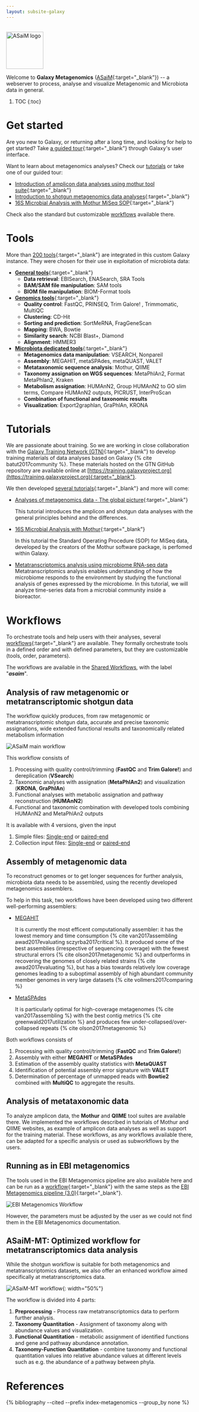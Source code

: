 ```yaml
---
layout: subsite-galaxy
---
```



<br/>
<img src="/assets/media/asaim_logo.png" height="100px" alt="ASaiM logo"/>

Welcome to **Galaxy Metagenomics** ([ASaiM](https://asaim.readthedocs.io/en/latest/){:target="_blank"}) -- a webserver to process, analyse and visualize Metagenomic and Microbiota data in general.


1. TOC
{:toc}


# Get started

Are you new to Galaxy, or returning after a long time, and looking for help to get started? Take [a guided tour](https://metagenomics.usegalaxy.eu/tours/core.galaxy_ui){:target="_blank"} through Galaxy's user interface.

Want to learn about metagenomics analyses? Check our [tutorials](#tutorials) or take one of our guided tour:

- [Introduction of amplicon data analyses using mothur tool suite](https://metagenomics.usegalaxy.eu/tours/metagenomics-general-tutorial-amplicon){:target="_blank"}
- [Introduction to shotgun metagenomics data analyses](https://metagenomics.usegalaxy.eu/tours/metagenomics-general-tutorial-shotgun){:target="_blank"}
- [16S Microbial Analysis with Mothur MiSeq SOP](https://metagenomics.usegalaxy.eu/tours/mothur-miseq-sop){:target="_blank"}

Check also the standard but customizable [workflows](#workflows) available there.

# Tools

More than [200 tools](https://asaim.readthedocs.io/en/latest/tools/index.html){:target="_blank"} are integrated in this custom Galaxy instance. They were chosen for their use in exploitation of microbiota data:

- [**General tools**](https://asaim.readthedocs.io/en/latest/tools/file_meta_tools.html){:target="_blank"}
    - **Data retrieval**: EBISearch, ENASearch, SRA Tools
    - **BAM/SAM file manipulation**: SAM tools
    - **BIOM file manipulation**: BIOM-Format tools
- [**Genomics tools**](https://asaim.readthedocs.io/en/latest/tools/genomics.html){:target="_blank"}
    - **Quality control**: FastQC, PRINSEQ, Trim Galore! , Trimmomatic, MultiQC
    - **Clustering**: CD-Hit
    - **Sorting and prediction**: SortMeRNA, FragGeneScan
    - **Mapping**: BWA, Bowtie
    - **Similarity search**: NCBI Blast+, Diamond
    - **Alignment**: HMMER3
- [**Microbiota dedicated tools**](https://asaim.readthedocs.io/en/latest/tools/microbiota.html){:target="_blank"}
    - **Metagenomics data manipulation**: VSEARCH, Nonpareil
    - **Assembly**: MEGAHIT, metaSPAdes, metaQUAST, VALET
    - **Metataxonomic sequence analysis**: Mothur, QIIME
    - **Taxonomy assignation on WGS sequences**: MetaPhlAn2, Format MetaPhlan2, Kraken
    - **Metabolism assignation**: HUMAnN2, Group HUMAnN2 to GO slim terms, Compare HUMAnN2 outputs, PICRUST, InterProScan
    - **Combination of functional and taxonomic results**
    - **Visualization**: Export2graphlan, GraPhlAn, KRONA

# Tutorials

We are passionate about training. So we are working in close collaboration with the [Galaxy Training Network (GTN)](https://galaxyproject.org/teach/gtn/){:target="_blank"} to develop training materials of data analyses based on Galaxy {% cite batut2017community %}. These materials hosted on the GTN GitHub repository are available online at [https://training.galaxyproject.org](https://training.galaxyproject.org){:target="_blank"}.

We then developed [several tutorials](https://galaxyproject.github.io/training-material/topics/metagenomics/){:target="_blank"} and more will come:

- [Analyses of metagenomics data - The global picture](https://galaxyproject.github.io/training-material/topics/metagenomics/tutorials/general-tutorial/tutorial.html){:target="_blank"}

    This tutorial introduces the amplicon and shotgun data analyses with the general principles behind and the differences.

- [16S Microbial Analysis with Mothur](https://galaxyproject.github.io/training-material/topics/metagenomics/tutorials/mothur-miseq-sop/tutorial.html){:target="_blank"}

    In this tutorial the Standard Operating Procedure (SOP) for MiSeq data, developed by the creators of the Mothur software package, is perfomed within Galaxy.

- [Metatranscriptomics analysis using microbiome RNA-seq data](https://training.galaxyproject.org/training-material/topics/metagenomics/tutorials/metatranscriptomics/tutorial.html)
  Metatranscriptomics analysis enables understanding of how the microbiome responds to the environment by studying the functional analysis of genes expressed by the microbiome. In this tutorial, we will analyze time-series data from a microbial community inside a bioreactor.

# Workflows

To orchestrate tools and help users with their analyses, several [workflows](https://asaim.readthedocs.io/en/latest/workflows.html){:target="_blank"} are available. They formally orchestrate tools in a defined order and with defined parameters, but they are customizable (tools, order, parameters).

The workflows are available in the [Shared Workflows](https://metagenomics.usegalaxy.eu/workflows/list_published), with the label "***asaim***".

## Analysis of raw metagenomic or metatranscriptomic shotgun data

The workflow quickly produces, from raw metagenomic or metatranscriptomic shotgun data, accurate and precise taxonomic assignations, wide extended functional results and taxonomically related metabolism information

![ASaiM main workflow](/assets/media/2018-01-17-asaim_main_workflow.png)

This workflow consists of

1. Processing with quality control/trimming (**FastQC** and **Trim Galore!**) and dereplication (**VSearch**)
2. Taxonomic analyses with assignation (**MetaPhlAn2**) and visualization (**KRONA**, **GraPhlAn**)
3. Functional analyses with metabolic assignation and pathway reconstruction (**HUMAnN2**)
4. Functional and taxonomic combination with developed tools combining HUMAnN2 and MetaPhlAn2 outputs

It is available with 4 versions, given the input

1. Simple files: [Single-end](https://metagenomics.usegalaxy.eu/u/berenice/w/asaim-shotgun-workflow) or [paired-end](https://metagenomics.usegalaxy.eu/u/berenice/w/asaim---shotgun-workflow-for-paired-end-data)
2. Collection input files: [Single-end](https://metagenomics.usegalaxy.eu/u/berenice/w/asaim-shotgun-workflow-se-collection) or [paired-end](https://metagenomics.usegalaxy.eu/u/berenice/w/asaim---shotgun-workflow-for-paired-end-data-collection)

## Assembly of metagenomic data

To reconstruct genomes or to get longer sequences for further analysis, microbiota data needs to be assembled, using the recently developed metagenomics assemblers.

To help in this task, two workflows have been developed using two different well-performing assemblers:

- [MEGAHIT](https://metagenomics.usegalaxy.eu/u/berenice/w/asaim-metagenomic-assembly-with-megahit)

    It is currently the most efficent computationally assembler: it has the lowest memory and time consumption {% cite van2017assembling awad2017evaluating sczyrba2017critical %}. It produced some of the best assemblies (irrespective of sequencing coverage) with the fewest structural errors {% cite olson2017metagenomic %} and outperforms in recovering the genomes of closely related strains {% cite awad2017evaluating %}, but has a bias towards relatively low coverage genomes leading to a suboptimal assembly of high abundant community member genomes in very large datasets {% cite vollmers2017comparing %}

- [MetaSPAdes](https://metagenomics.usegalaxy.eu/u/berenice/w/asaim-metagenomic-assembly-with-metaspades)

    It is particularly optimal for high-coverage metagenomes {% cite van2017assembling %} with the best contig metrics {% cite greenwald2017utilization %} and produces few under-collapsed/over-collapsed repeats {% cite olson2017metagenomic %}

Both workflows consists of

1. Processing with quality control/trimming (**FastQC** and **Trim Galore!**)
2. Assembly with either **MEGAHIT** or **MetaSPAdes**
3. Estimation of the assembly quality statistics with **MetaQUAST**
4. Identification of potential assembly error signature with **VALET**
5. Determination of percentage of unmapped reads with **Bowtie2** combined with **MultiQC** to aggregate the results.


## Analysis of metataxonomic data

To analyze amplicon data, the **Mothur** and **QIIME** tool suites are available there. We implemented the workflows described in tutorials of Mothur and QIIME websites, as example of amplicon data analyses as well as support for the training material. These workflows, as any workflows available there, can be adapted for a specific analysis or used as subworkflows by the users.

## Running as in EBI metagenomics

The tools used in the EBI Metagenomics pipeline are also available here and can be run as a [workflow](https://metagenomics.usegalaxy.eu/u/berenice/w/asaim-ebi-metagenomics-workflow-30){:target="_blank"} with the same steps as the [EBI Metagenomics pipeline (3.0)](https://www.ebi.ac.uk/metagenomics/pipelines/3.0){:target="_blank"}.

![EBI Metagenomics Workflow](/assets/media/asaim/ebi_metagenomics_workflow.png)

However, the parameters must be adjusted by the user as we could not find them in the EBI Metagenomics documentation.

## ASaiM-MT: Optimized workflow for metatranscriptomics data analysis
While the shotgun workflow is suitable for both metagenomics and metatranscriptomics datasets, we also offer an enhanced workflow aimed specifically at metatranscriptomics data.

![ASaiM-MT workflow](/assets/media/asaim/asaim-mt_workflow.png){: width="50%"}

The workflow is divided into 4 parts:

1. **Preprocessing** - Process raw metatranscriptomics data to perform further analysis.
2. **Taxonomy Quantitation** - Assignment of taxonomy along with abundance values and visualization.
3. **Functional Quantitation** - metabolic assignment of identified functions and gene and pathway abundance annotation.
4. **Taxonomy-Function Quantitation** - combine taxonomy and functional quantitation values into relative abundance values at different levels such as e.g. the abundance of a pathway between phyla.



# References

{% bibliography --cited --prefix index-metagenomics --group_by none %}
